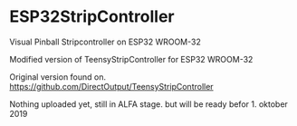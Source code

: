 # ESP32StripController
Visual Pinball Stripcontroller on ESP32 WROOM-32

Modified version of TeensyStripController for ESP32 WROOM-32

Original version found on.
https://github.com/DirectOutput/TeensyStripController

Nothing uploaded yet, still in ALFA stage. but will be ready befor 1. oktober 2019

